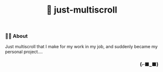 <h1 align="center">📖 just-multiscroll</h1>

<br>

### 👨‍💻 About

Just multiscroll that I make for my work in my job, and suddenly became my personal project....

<h3 align="right">(⌐■_■)</h3>
